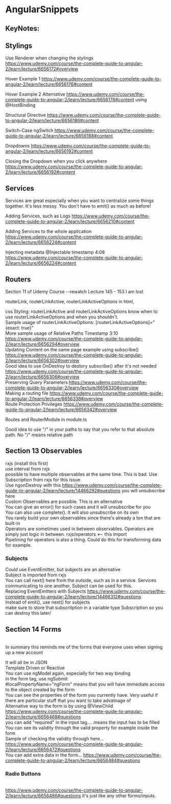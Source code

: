 # AngularSnippets

## KeyNotes:

## Stylings

Use Renderer when changing the stylings https://www.udemy.com/course/the-complete-guide-to-angular-2/learn/lecture/6656172#overview

Hover Example 1 https://www.udemy.com/course/the-complete-guide-to-angular-2/learn/lecture/6656176#content

Hover Example 2 Alternative https://www.udemy.com/course/the-complete-guide-to-angular-2/learn/lecture/6656178#content using @HostBinding

Structural Directive  https://www.udemy.com/course/the-complete-guide-to-angular-2/learn/lecture/6656186#content

Switch-Case ngSwitch https://www.udemy.com/course/the-complete-guide-to-angular-2/learn/lecture/6656188#content

Dropdowns https://www.udemy.com/course/the-complete-guide-to-angular-2/learn/lecture/6656192#content

Closing the Dropdown when you click anywhere https://www.udemy.com/course/the-complete-guide-to-angular-2/learn/lecture/6656192#content

## Services

Services are great especially when you want to centralize some things together. It's less messy. You don't have to emit() as much as before!

Adding Services, such as Logs https://www.udemy.com/course/the-complete-guide-to-angular-2/learn/lecture/6656210#content

Adding Services to the whole application https://www.udemy.com/course/the-complete-guide-to-angular-2/learn/lecture/6656224#content

Injecting metadata @Injectable timestamp 4:08 https://www.udemy.com/course/the-complete-guide-to-angular-2/learn/lecture/6656224#content

## Routers

Section 11 of Udemy Course --rewatch Lecture 145 - 153 I am lost

routerLink, routerLinkActive, routerLinkActiveOptions in html,

css Styling: routerLinkActive and routerLinkActiveOptions know when to use routerLinkActiveOptions and when you shouldn't. 
</br> Sample usage of routerLinkActiveOptions: [routerLinkActiveOptions]="{exact: true}"
</br> More sample usage of Relative Paths Timestamp 3:10 https://www.udemy.com/course/the-complete-guide-to-angular-2/learn/lecture/6656294#overview
</br> Updating Content on the same page example using subscribe() https://www.udemy.com/course/the-complete-guide-to-angular-2/learn/lecture/6656302#overview
</br> Good idea to use OnDestroy to destory subscribe() after it's not needed https://www.udemy.com/course/the-complete-guide-to-angular-2/learn/lecture/6656306#overview
</br> Preserving Query Parameters https://www.udemy.com/course/the-complete-guide-to-angular-2/learn/lecture/6656330#overview
</br> Making a routing file https://www.udemy.com/course/the-complete-guide-to-angular-2/learn/lecture/6656338#overview
</br> Route Protection Privileges https://www.udemy.com/course/the-complete-guide-to-angular-2/learn/lecture/6656342#overview


Routes and RouterModule in module.ts

Good idea to use "/" in your paths to say that you refer to that absolute path. No "/" means relative path

## Section 13 Observables

rxjs (install this first) 
</br> use interval from rxjs
</br> possible to have multiple observables at the same time. This is bad. Use Subscription from rxjs for this issue
</br> Use ngonDestroy with this https://www.udemy.com/course/the-complete-guide-to-angular-2/learn/lecture/14466292#questions you will unsubscribe here
</br> Custom Observables are possible. This is an alternative
</br> You can give an error() for such cases and it will unsubscribe for you
</br> You can also use complete(). It will also unsubscribe on its own
</br> You rarely build your own observables since there's already a ton that are built-in
</br> Operators are sometimes used in between observables. Operators are simply just logic in between. rxjs/operators <-- this import
</br> Pipelining for operators is also a thing. Could do this for transforming data for example.

### Subjects

Could use EventEmitter, but subjects are an alternative
</br>  Subject is imported from rxjs
</br> You can call next() here from the outside, such as in a service. Services communicating to one another, Subject can be used for this.
</br> Replacing EventEmitters with Subjects https://www.udemy.com/course/the-complete-guide-to-angular-2/learn/lecture/14466312#questions
</br> Instead of emit(), use next() for subjects
</br> make sure to store that subscritption in a variable type Subscription so you can destroy this later/


## Section 14 Forms 
</br> In summary this reminds me of the forms that everyone uses when signing up a new account

It will all be in JSON
</br> Template Driven or Reactive
</br> You can use ngModel again, especially for two way binding
</br> in the form tag, use ngSubmit
</br> #localPropertyName="ngForm" means that you will have immediate access to the object created by the form
</br> You can see the properties of the form you currently have. Very useful if there are particular  stuff that you want to take advatnage of 
</br> Alternative way to the form is by using @ViewChild https://www.udemy.com/course/the-complete-guide-to-angular-2/learn/lecture/6656468#questions
</br> you can add "required" in the input tag.... means the input has to be filled
</br> You can see its validity through the valid property for example inside the form
</br> Sample of checking the validity through here... https://www.udemy.com/course/the-complete-guide-to-angular-2/learn/lecture/6656472#questions
</br> You can add extra data in the form... https://www.udemy.com/course/the-complete-guide-to-angular-2/learn/lecture/6656484#questions

### Radio Buttons
</br> https://www.udemy.com/course/the-complete-guide-to-angular-2/learn/lecture/6656486#questions it's just like any other forms/inputs.


